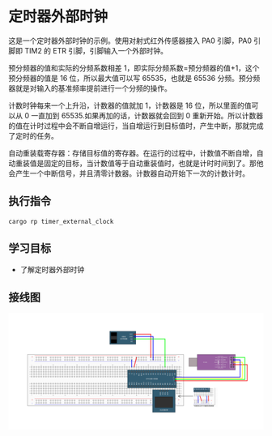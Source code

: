 # 定时器外部时钟

这是一个定时器外部时钟的示例。使用对射式红外传感器接入 PA0 引脚，PA0 引脚即 TIM2 的 ETR 引脚，引脚输入一个外部时钟。

预分频器的值和实际的分频系数相差 1，即实际分频系数=预分频器的值+1，这个预分频器的值是 16 位，所以最大值可以写 65535，也就是 65536 分频。预分频器就是对输入的基准频率提前进行一个分频的操作。

计数时钟每来一个上升沿，计数器的值就加 1，计数器是 16 位，所以里面的值可以从 0 一直加到 65535.如果再加的话，计数器就会回到 0 重新开始。所以计数器的值在计时过程中会不断自增运行，当自增运行到目标值时，产生中断，那就完成了定时的任务。

自动重装载寄存器：存储目标值的寄存器。在运行的过程中，计数值不断自增，自动重装值是固定的目标，当计数值等于自动重装值时，也就是计时时间到了。那他会产生一个中断信号，并且清零计数器。计数器自动开始下一次的计数计时。

## 执行指令

```shell
cargo rp timer_external_clock
```

## 学习目标

- 了解定时器外部时钟

## 接线图

![](../../../images/wiring_diagram/6-2%20定时器外部时钟.jpg)
